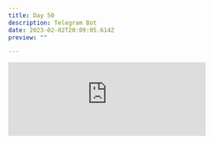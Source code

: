 ```yaml
---
title: Day 50
description: Telegram Bot
date: 2023-02-02T20:09:05.614Z
preview: ""

---
```

<iframe src="https://mastodontech.de/@larnius/109796768892166708/embed" class="mastodon-embed" style="max-width: 100%; border: 0" width="400" allowfullscreen="allowfullscreen"></iframe><script src="https://mastodontech.de/embed.js" async="async"></script>
